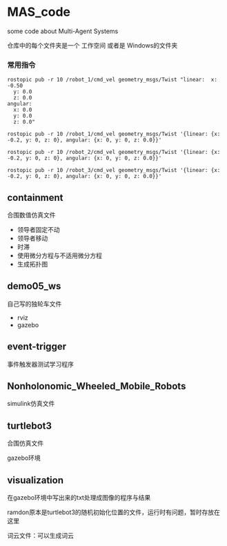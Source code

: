 # MAS_code
some code about Multi-Agent Systems

仓库中的每个文件夹是一个 工作空间 或者是 Windows的文件夹

### 常用指令
```
rostopic pub -r 10 /robot_1/cmd_vel geometry_msgs/Twist "linear:  x: -0.50
  y: 0.0
  z: 0.0
angular:
  x: 0.0
  y: 0.0
  z: 0.0"
```
```
rostopic pub -r 10 /robot_1/cmd_vel geometry_msgs/Twist '{linear: {x: -0.2, y: 0, z: 0}, angular: {x: 0, y: 0, z: 0.0}}'
```
```
rostopic pub -r 10 /robot_2/cmd_vel geometry_msgs/Twist '{linear: {x: -0.2, y: 0, z: 0}, angular: {x: 0, y: 0, z: 0.0}}'
```
```
rostopic pub -r 10 /robot_3/cmd_vel geometry_msgs/Twist '{linear: {x: -0.2, y: 0, z: 0}, angular: {x: 0, y: 0, z: 0.0}}'
```

## containment
合围数值仿真文件
- 领导者固定不动
- 领导者移动
- 时滞
- 使用微分方程与不适用微分方程
- 生成拓扑图

## demo05_ws
自己写的独轮车文件
- rviz
- gazebo

## event-trigger
事件触发器测试学习程序

## Nonholonomic_Wheeled_Mobile_Robots
simulink仿真文件

## turtlebot3
合围仿真文件

gazebo环境

## visualization
在gazebo环境中写出来的txt处理成图像的程序与结果

ramdon原本是turtlebot3的随机初始化位置的文件，运行时有问题，暂时存放在这里

词云文件：可以生成词云